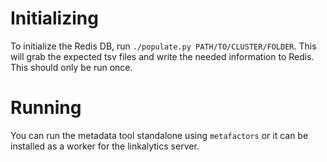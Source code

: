 # Initializing

To initialize the Redis DB, run `./populate.py PATH/TO/CLUSTER/FOLDER`. This
will grab the expected tsv files and write the needed information to Redis.
This should only be run once.

# Running
You can run the metadata tool standalone using `metafactors` or it can be
installed as a worker for the linkalytics server.


